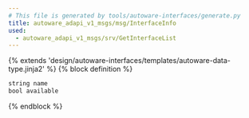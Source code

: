 ```yaml
---
# This file is generated by tools/autoware-interfaces/generate.py
title: autoware_adapi_v1_msgs/msg/InterfaceInfo
used:
  - autoware_adapi_v1_msgs/srv/GetInterfaceList
---
```


{% extends 'design/autoware-interfaces/templates/autoware-data-type.jinja2' %}
{% block definition %}

```txt
string name
bool available
```

{% endblock %}
